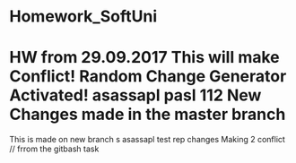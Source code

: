 # Homework_SoftUni
HW from 29.09.2017 
This will make Conflict!
Random Change Generator Activated!
asassapl  pasl 112
New Changes made in the master branch
=======
This is made on new branch s
asassapl test rep changes 
Making 2 conflict // frrom the gitbash task
